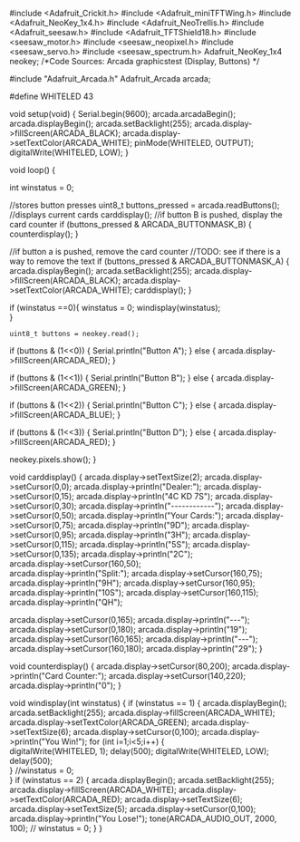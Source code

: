 #include <Adafruit_Crickit.h>
#include <Adafruit_miniTFTWing.h>
#include <Adafruit_NeoKey_1x4.h>
#include <Adafruit_NeoTrellis.h>
#include <Adafruit_seesaw.h>
#include <Adafruit_TFTShield18.h>
#include <seesaw_motor.h>
#include <seesaw_neopixel.h>
#include <seesaw_servo.h>
#include <seesaw_spectrum.h>
Adafruit_NeoKey_1x4 neokey;
/*Code Sources:
Arcada graphicstest (Display, Buttons)
*/

#include "Adafruit_Arcada.h"
Adafruit_Arcada arcada;

#define WHITELED 43

void setup(void) {
  Serial.begin(9600);
  arcada.arcadaBegin();
  arcada.displayBegin();
  arcada.setBacklight(255);
  arcada.display->fillScreen(ARCADA_BLACK);
  arcada.display->setTextColor(ARCADA_WHITE);
  pinMode(WHITELED, OUTPUT);
  digitalWrite(WHITELED, LOW);
}

void loop() {
  
  int winstatus = 0;
  
  //stores button presses
  uint8_t buttons_pressed = arcada.readButtons();
  //displays current cards
  carddisplay();
  //if button B is pushed, display the card counter
  if (buttons_pressed & ARCADA_BUTTONMASK_B) {
    counterdisplay();
  }
  
  //if button a is pushed, remove the card counter
  //TODO: see if there is a way to remove the text
  if (buttons_pressed & ARCADA_BUTTONMASK_A) {
    arcada.displayBegin();
    arcada.setBacklight(255);
    arcada.display->fillScreen(ARCADA_BLACK);
    arcada.display->setTextColor(ARCADA_WHITE);
    carddisplay();
  }

  if (winstatus ==0){
  winstatus = 0;
  windisplay(winstatus);     
  }
 
    uint8_t buttons = neokey.read();

 
  
  if (buttons & (1<<0)) {
    Serial.println("Button A");
  } else {
   arcada.display->fillScreen(ARCADA_RED);
  }

  if (buttons & (1<<1)) {
    Serial.println("Button B");
  } else {
    arcada.display->fillScreen(ARCADA_GREEN);
  }
  
  if (buttons & (1<<2)) {
    Serial.println("Button C");
  } else {
    arcada.display->fillScreen(ARCADA_BLUE);
  }

  if (buttons & (1<<3)) {
    Serial.println("Button D");
  } else {
    arcada.display->fillScreen(ARCADA_RED);
  }  

  neokey.pixels.show();
}

void carddisplay() {
  arcada.display->setTextSize(2);
  arcada.display->setCursor(0,0); 
  arcada.display->println("Dealer:");
  arcada.display->setCursor(0,15);
  arcada.display->println("4C  KD  7S");
  arcada.display->setCursor(0,30);
  arcada.display->println("------------");
  arcada.display->setCursor(0,50);
  arcada.display->println("Your Cards:");
  arcada.display->setCursor(0,75);
  arcada.display->println("9D");
  arcada.display->setCursor(0,95);
  arcada.display->println("3H");
  arcada.display->setCursor(0,115);
  arcada.display->println("5S");
  arcada.display->setCursor(0,135);
  arcada.display->println("2C");    
  arcada.display->setCursor(160,50);       
  arcada.display->println("Split:");
  arcada.display->setCursor(160,75);
  arcada.display->println("9H");
  arcada.display->setCursor(160,95);
  arcada.display->println("10S");
  arcada.display->setCursor(160,115);
  arcada.display->println("QH");

  arcada.display->setCursor(0,165);
  arcada.display->println("---");
  arcada.display->setCursor(0,180);
  arcada.display->println("19");
  arcada.display->setCursor(160,165);
  arcada.display->println("---");
  arcada.display->setCursor(160,180);
  arcada.display->println("29");
}

void counterdisplay() {
  arcada.display->setCursor(80,200);
  arcada.display->println("Card Counter:");
  arcada.display->setCursor(140,220);
  arcada.display->println("0");
}

void windisplay(int winstatus) {
  if (winstatus == 1) {
    arcada.displayBegin();
    arcada.setBacklight(255);
    arcada.display->fillScreen(ARCADA_WHITE);
    arcada.display->setTextColor(ARCADA_GREEN);
    arcada.display->setTextSize(6);
    arcada.display->setCursor(0,100);
    arcada.display->println("You Win!");
    for (int i=1;i<5;i++) {   
      digitalWrite(WHITELED, 1);
      delay(500);
      digitalWrite(WHITELED, LOW);
      delay(500);            
    }
    //winstatus = 0;       
  }
  if (winstatus == 2) {
    arcada.displayBegin();
    arcada.setBacklight(255);
    arcada.display->fillScreen(ARCADA_WHITE);
    arcada.display->setTextColor(ARCADA_RED);
    arcada.display->setTextSize(6);
    arcada.display->setTextSize(5);
    arcada.display->setCursor(0,100);
    arcada.display->println("You Lose!");
    tone(ARCADA_AUDIO_OUT, 2000, 100);
   // winstatus = 0;
  }
}
